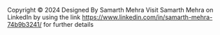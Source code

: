 Copyright © 2024 Designed By Samarth Mehra 
Visit Samarth Mehra on LinkedIn by using the link https://www.linkedin.com/in/samarth-mehra-74b9b3241/ for further details
